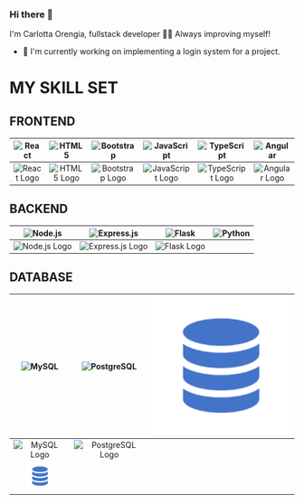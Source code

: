 ### Hi there 👋

I'm Carlotta Orengia, fullstack developer 👩‍💻 Always improving myself!

- 🔭 I'm currently working on implementing a login system for a project.

# MY SKILL SET

## FRONTEND

| ![React](https://cdn-icons-png.flaticon.com/512/919/919826.png) | ![HTML5](https://upload.wikimedia.org/wikipedia/commons/thumb/6/61/HTML5_logo_and_wordmark.svg/512px-HTML5_logo_and_wordmark.svg.png) | ![Bootstrap](https://upload.wikimedia.org/wikipedia/commons/thumb/b/b2/Bootstrap_logo.svg/2560px-Bootstrap_logo.svg.png) | ![JavaScript](https://upload.wikimedia.org/wikipedia/commons/thumb/6/6a/JavaScript-logo.png/768px-JavaScript-logo.png) | ![TypeScript](https://upload.wikimedia.org/wikipedia/commons/thumb/4/4c/Typescript_logo_2020.svg/2048px-Typescript_logo_2020.svg.png) | ![Angular](https://upload.wikimedia.org/wikipedia/commons/thumb/c/cf/Angular_full_color_logo.svg/800px-Angular_full_color_logo.svg.png) |
|:---:|:---:|:---:|:---:|:---:|:---:|
| <img src="https://cdn-icons-png.flaticon.com/512/919/919826.png" width="50" height="50" alt="React Logo"> | <img src="https://upload.wikimedia.org/wikipedia/commons/thumb/6/61/HTML5_logo_and_wordmark.svg/512px-HTML5_logo_and_wordmark.svg.png" width="50" height="50" alt="HTML5 Logo"> | <img src="https://upload.wikimedia.org/wikipedia/commons/thumb/b/b2/Bootstrap_logo.svg/2560px-Bootstrap_logo.svg.png" width="50" height="50" alt="Bootstrap Logo"> | <img src="https://upload.wikimedia.org/wikipedia/commons/thumb/6/6a/JavaScript-logo.png/768px-JavaScript-logo.png" width="50" height="50" alt="JavaScript Logo"> | <img src="https://upload.wikimedia.org/wikipedia/commons/thumb/4/4c/Typescript_logo_2020.svg/2048px-Typescript_logo_2020.svg.png" width="50" height="50" alt="TypeScript Logo"> | <img src="https://upload.wikimedia.org/wikipedia/commons/thumb/c/cf/Angular_full_color_logo.svg/800px-Angular_full_color_logo.svg.png" width="50" height="50" alt="Angular Logo"> |

## BACKEND

| ![Node.js](https://upload.wikimedia.org/wikipedia/commons/thumb/6/61/HTML5_logo_and_wordmark.svg/512px-HTML5_logo_and_wordmark.svg.png) | ![Express.js](https://miro.medium.com/v2/resize:fit:1100/format:webp/1*v2vdfKqD4MtmTSgNP0o5cg.png) | ![Flask](https://cdn.icon-icons.com/icons2/2389/PNG/512/flask_logo_icon_145276.png) | ![Python](https://images.ctfassets.net/mrop88jh71hl/55rrbZfwMaURHZKAUc5oOW/9e5fe805eb03135b82e962e92169ce6d/python-programming-language.png) |
|:---:|:---:|:---:|:---:|
| <img src="https://upload.wikimedia.org/wikipedia/commons/thumb/6/61/HTML5_logo_and_wordmark.svg/512px-HTML5_logo_and_wordmark.svg.png" width="50" height="50" alt="Node.js Logo"> | <img src="https://miro.medium.com/max/1100/1*v2vdfKqD4MtmTSgNP0o5cg.png" width="50" height="50" alt="Express.js Logo"> | <img src="https://cdn.icon-icons.com/icons2/2389/PNG/512/flask_logo_icon_145276.png" width="50" height="50" alt="Flask Logo"> |


## DATABASE

| ![MySQL](https://assets-global.website-files.com/65141f14d70bcfacd794fa3c/651d90b0c6ed49fdcad29c85_MySQL-Logo.png) | ![PostgreSQL](https://miro.medium.com/v2/resize:fit:512/1*doAg1_fMQKWFoub-6gwUiQ.png) | ![SQL Server](https://raw.githubusercontent.com/github/explore/80688e429a7d4ef2fca1e82350fe8e3517d3494d/topics/sql/sql.png) |
|:---:|:---:|:---:|
| <img src="https://assets-global.website-files.com/65141f14d70bcfacd794fa3c/651d90b0c6ed49fdcad29c85_MySQL-Logo.png" width="50" height="50" alt="MySQL Logo"> | <img src="https://miro.medium.com/max/1100/1*doAg1_fMQKWFoub-6gwUiQ.png" width="50" height="50" alt="PostgreSQL Logo"> | 
<img src="https://raw.githubusercontent.com/github/explore/80688e429a7d4ef2fca1e82350fe8e3517d3494d/topics/sql/sql.png" width="50" height="50" alt="SQL Server Logo"> |
